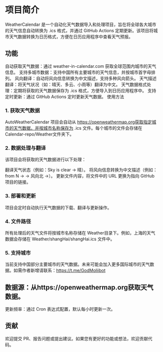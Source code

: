 # 项目简介
WeatherCalendar 是一个自动化天气数据导入和处理项目，旨在将全球各大城市的天气信息自动转换为 .ics 格式，并通过 GitHub Actions 定期更新。该项目将城市天气数据转换为日历格式，方便在日历应用程序中查看天气预报。

## 功能
自动获取天气数据：通过 weather-in-calendar.com 获取全球范围内城市的天气信息。
支持多城市数据：支持中国所有主要城市的天气信息，并按城市首字母排列。
风向翻译：自动将风向信息转换为中文描述，支持多种风向箭头。
天气描述翻译：将天气状况（如：晴天、多云、小雨等）翻译为中文。
天气数据格式处理：定期将获取的天气数据保存为 .ics 格式，方便导入到日历应用程序中。
支持定时更新：通过 GitHub Actions 定时更新天气数据。
使用方法
### 1. 获取天气数据
AutoWeatherCalendar 项目会自动从 https://openweathermap.org获取指定城市的天气数据，并按城市名称保存为 .ics 文件。每个城市的文件会存储在 Calendar-repo/Weather文件夹下。

### 2. 数据处理与翻译
该项目会将获取的天气数据进行以下处理：

翻译天气状态（例如：Sky is clear → 晴）。
将风向信息转换为中文描述（例如：from N → → 风向北 →）。
更新文件内容，将文件中的 URL 更换为指向 GitHub 项目的链接。
### 3. 部署和更新
项目会定时自动执行天气数据的下载、翻译与更新操作。

### 4. 文件路径
所有处理后的天气文件将按城市名称存储在 Weather目录下。例如，上海的天气数据会存储在 Weather/shangHai/shangHai.ics 文件中。

### 5. 支持城市
当前支持中国部分主要城市的天气数据。未来可能会加入更多国际城市的天气数据。如需作者新增请联系：https://t.me/GodMoliibot



## 数据源：从https://openweathermap.org获取天气数据。
更新频率：通过 Cron 表达式配置，默认每小时更新一次。

## 贡献
欢迎提交 PR、报告问题或提出建议。如果您有更好的功能或想法，欢迎贡献代码。
